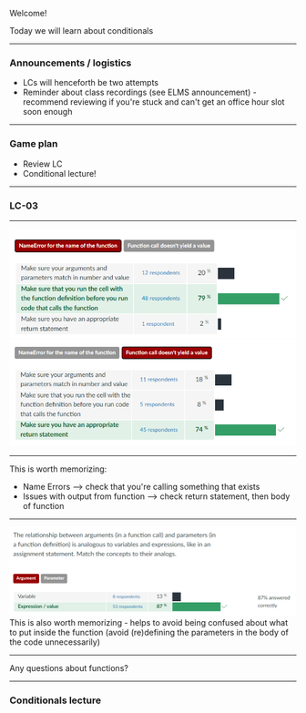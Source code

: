 Welcome!

Today we will learn about conditionals

---

### Announcements / logistics
- LCs will henceforth be two attempts
- Reminder about class recordings (see ELMS announcement) - recommend reviewing if you're stuck and can't get an office hour slot soon enough

---
### Game plan
- Review LC
- Conditional lecture!

---
### LC-03
---
![](../resources/Pasted%20image%2020220215133641.png)
![](../resources/Pasted%20image%2020220215133651.png)

---

This is worth memorizing:
- Name Errors --> check that you're calling something that exists
- Issues with output from function --> check return statement, then body of function

---

![](../resources/Pasted%20image%2020220215134001.png)
This is also worth memorizing - helps to avoid being confused about what to put inside the function (avoid (re)defining the parameters in the body of the code unnecessarily)

---

Any questions about functions?

---

### Conditionals lecture




